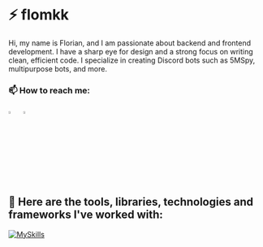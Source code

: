 <h1 align="left">⚡ flomkk </h1>
Hi, my name is Florian, and I am passionate about backend and frontend development. I have a sharp eye for design and a strong focus on writing clean, efficient code. I specialize in creating Discord bots such as 5MSpy, multipurpose bots, and more. &nbsp;

<h3 align="left">📫 How to reach me: </h3>

[<img src="https://skillicons.dev/icons?i=discord" width="3.5%"/>](https://discord.gg/GXcD2pdCqw) &nbsp; [<img src="https://cdn-icons-png.flaticon.com/512/2504/2504941.png" width="3.5%"/>](https://t.me/...) &nbsp;

<h2 align="left">🔧 Here are the tools, libraries, technologies and frameworks I've worked with: </h2>

[![MySkills](https://skillicons.dev/icons?i=js,cs,discordjs,regex,git,nodejs,vscode,visualstudio,mongodb,mysql)](https://skillicons.dev)
